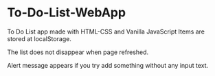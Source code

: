 # To-Do-List-WebApp

To Do List app made with HTML-CSS and Vanilla JavaScript
Items are stored at localStorage.

The list does not disappear when page refreshed.

Alert message appears if you try add something without any input text.
